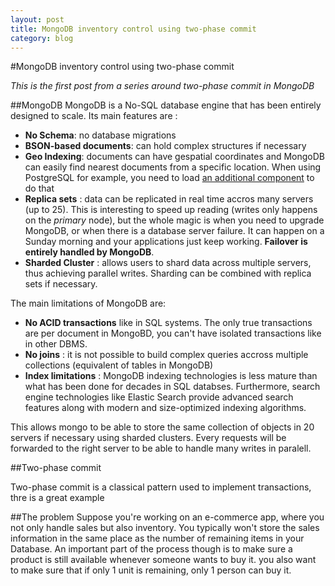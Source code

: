 ```yaml
---
layout: post
title: MongoDB inventory control using two-phase commit
category: blog
---
```


#MongoDB inventory control using two-phase commit

*This is the first post from a series around two-phase commit in MongoDB*

##MongoDB
MongoDB is a No-SQL database engine that has been entirely designed to scale. Its main features are :
- **No Schema**: no database migrations
- **BSON-based documents**: can hold complex structures if necessary
- **Geo Indexing**: documents can have gespatial coordinates and MongoDB can easily find nearest documents from a specific location. When using PostgreSQL for example, you need to load [an additional component](http://postgis.net/) to do that
- **Replica sets** : data can be replicated in real time accros many servers (up to 25). This is interesting to speed up reading (writes only happens on the *primary* node), but the whole magic is when you need to upgrade MongoDB, or when there is a database server failure. It can happen on a Sunday morning and your applications just keep working. **Failover is entirely handled by MongoDB**.
- **Sharded Cluster** : allows users to shard data across multiple servers, thus achieving parallel writes. Sharding can be combined with replica sets if necessary.

The main limitations of MongoDB are:
- **No ACID transactions** like in SQL systems. The only true transactions are per document in MongoBD, you can't have isolated transactions like in other DBMS.
- **No joins** : it is not possible to build complex queries accross multiple collections (equivalent of tables in MongoDB)
- **Index limitations** : MongoDB indexing technologies is less mature than what has been done for decades in SQL databses. Furthermore, search engine technologies like Elastic Search provide advanced search features along with modern and size-optimized indexing algorithms.


This allows mongo to be able to store the same collection of objects in 20 servers if necessary using sharded clusters. Every requests will be forwarded to the right server to be able to handle many writes in paralell. 

##Two-phase commit

Two-phase commit is a classical pattern used to implement 
transactions, thre is a great example


##The problem
Suppose you're working on an e-commerce app, where you not only handle sales but also inventory. You typically won't store the sales information in the same place as the number of remaining items in your Database. An important part of the process though is to make sure a product is still available whenever someone wants to buy it. you also want to make sure that if only 1 unit is remaining, only 1 person can buy it. 
